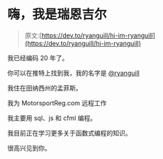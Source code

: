 # 嗨，我是瑞恩吉尔

> 原文:[https://dev.to/ryanguill/hi-im-ryanguill](https://dev.to/ryanguill/hi-im-ryanguill)

我已经编码 20 年了。

你可以在推特上找到我，我的名字是 [@ryanguill](https://twitter.com/ryanguill)

我住在田纳西州的孟菲斯。

我为 MotorsportReg.com 远程工作

我主要用 sql、js 和 cfml 编程。

我目前正在学习更多关于函数式编程的知识。

很高兴见到你。
